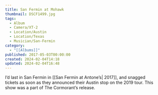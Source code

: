 ```yaml
---
title: San Fermin at Mohawk
thumbnail: DSCF1499.jpg
tags:
  - Album
  - Camera/XT-2
  - Location/Austin
  - Location/Texas
  - Musician/San-Fermin
category:
  - "[[Albums]]"
published: 2017-05-03T00:00:00
created: 2024-02-04T14:18
updated: 2024-02-04T16:48
---
```

I’d last in San Fermin in [[San Fermin at Antone’s| 2017]], and snagged tickets as soon as they announced their Austin stop on the 2019 tour. This show was a part of The Cormorant’s release.
